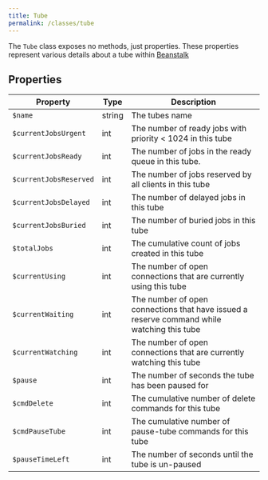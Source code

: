 ```yaml
---
title: Tube
permalink: /classes/tube
---
```


The `Tube` class exposes no methods, just properties. These properties represent various details about a tube within [Beanstalk](http://kr.github.io/beanstalkd/)

## Properties

| Property | Type | Description |
| -------- | ---- | ----------- |
| `$name` | string | The tubes name |
| `$currentJobsUrgent` | int | The number of ready jobs with priority < 1024 in this tube |
| `$currentJobsReady` | int | The number of jobs in the ready queue in this tube. |
| `$currentJobsReserved` | int | The number of jobs reserved by all clients in this tube |
| `$currentJobsDelayed` | int | The number of delayed jobs in this tube |
| `$currentJobsBuried` | int | The number of buried jobs in this tube |
| `$totalJobs` | int | The cumulative count of jobs created in this tube |
| `$currentUsing` | int | The number of open connections that are currently using this tube |
| `$currentWaiting` | int | The number of open connections that have issued a reserve command while watching this tube |
| `$currentWatching` | int | The number of open connections that are currently watching this tube |
| `$pause` | int | The number of seconds the tube has been paused for |
| `$cmdDelete` | int | The cumulative number of delete commands for this tube |
| `$cmdPauseTube` | int | The cumulative number of pause-tube commands for this tube |
| `$pauseTimeLeft` | int | The number of seconds until the tube is un-paused |

